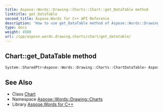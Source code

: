 ```yaml
---
title: Aspose::Words::Drawing::Charts::Chart::get_DataTable method
linktitle: get_DataTable
second_title: Aspose.Words for C++ API Reference
description: 'How to use get_DataTable method of Aspose::Words::Drawing::Charts::Chart class in C++.'
type: docs
weight: 4500
url: /cpp/aspose.words.drawing.charts/chart/get_datatable/
---
```

## Chart::get_DataTable method




```cpp
System::SharedPtr<Aspose::Words::Drawing::Charts::ChartDataTable> Aspose::Words::Drawing::Charts::Chart::get_DataTable()
```

## See Also

* Class [Chart](../)
* Namespace [Aspose::Words::Drawing::Charts](../../)
* Library [Aspose.Words for C++](../../../)
